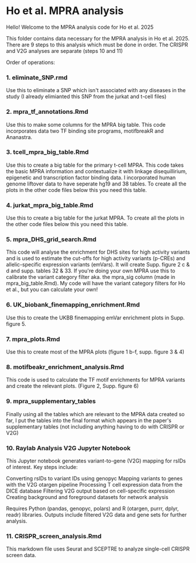 # Ho et al. MPRA analysis

Hello! Welcome to the MPRA analysis code for Ho et al. 2025

This folder contains data necessary for the MPRA analysis in Ho et al. 2025. There are 9 steps to this analysis which must be done in order. The CRISPR and V2G analyses are separate (steps 10 and 11)

Order of operations:

### 1. eliminate_SNP.rmd 

Use this to eliminate a SNP which isn't associated with any diseases in the study (I already elimianted this SNP from the jurkat and t-cell files)

### 2. mpra_tf_annotations.Rmd

Use this to make some columns for the MPRA big table. This code incorporates data two TF binding site programs, motifbreakR and Ananastra. 
### 3. tcell_mpra_big_table.Rmd 

Use this to create a big table for the primary t-cell MPRA. This code takes the basic MPRA information and contextualize it with linkage disequillirium, epigenetic and transcription factor binding data. I incorporated human genome liftover data to have seperate hg19 and 38 tables. To create all the plots in the other code files below this you need this table.
### 4. jurkat_mpra_big_table.Rmd 

Use this to create a big table for the jurkat MPRA. To create all the plots in the other code files below this you need this table.

### 5. mpra_DHS_grid_search.Rmd

This code will analyse the enrichment for DHS sites for high activity variants and is used to estimate the cut-offs for high activity variants (p-CREs) and allelic-specific expression variants (emVars). It will create Supp. figure 2 c & d and supp. tables 32 & 33. If you're doing your own MPRA use this to calibrate the variant category filter aka. the mpra_sig column (made in mpra_big_table.Rmd). My code will have the variant category filters for Ho et al., but you can calculate your own!

### 6. UK_biobank_finemapping_enrichment.Rmd

Use this to create the UKBB finemapping emVar enrichment plots in Supp. figure 5.

### 7. mpra_plots.Rmd

Use this to create most of the MPRA plots (figure 1 b-f, supp. figure 3 & 4)

### 8. motifbeakr_enrichment_analysis.Rmd

This code is used to calculate the TF motif enrichments for MPRA variants and create the relevant plots. (Figure 2, Supp. figure 6)

### 9. mpra_supplementary_tables

Finally using all the tables which are relevant to the MPRA data created so far, I put the tables into the final format which appears in the paper's supplementary tables (not including anything having to do with CRISPR or V2G)

### 10. Raylab Analysis V2G Jupyter Notebook

This Jupyter notebook generates variant-to-gene (V2G) mapping for rsIDs of interest. Key steps include:

Converting rsIDs to variant IDs using genopyc
Mapping variants to genes with the V2G otargen pipeline
Processing T cell expression data from the DICE database
Filtering V2G output based on cell-specific expression
Creating background and foreground datasets for network analysis

Requires Python (pandas, genopyc, polars) and R (otargen, purrr, dplyr, readr) libraries. Outputs include filtered V2G data and gene sets for further analysis.

### 11. CRISPR_screen_analysis.Rmd

This markdown file uses Seurat and SCEPTRE to analyze single-cell CRISPR screen data.
